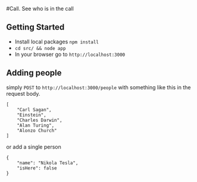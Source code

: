#Call.
See who is in the call

## Getting Started

- Install local packages `npm install`
- `cd src/ && node app`
- In your browser go to `http://localhost:3000`


## Adding people
simply `POST` to  `http://localhost:3000/people` with something like this in the 
request body.

```
[
	"Carl Sagan",
	"Einstein",
	"Charles Darwin",
	"Alan Turing",
	"Alonzo Church"
]
```

or add a single person
```
{
	"name": "Nikola Tesla",
	"isHere": false
}
```
